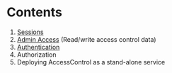 # Contents

1. [Sessions](Sessions.md)
2. [Admin Access](AdminAccess.md) (Read/write access control data)
3. [Authentication](Authentication.md)
4. Authorization
5. Deploying AccessControl as a stand-alone service
